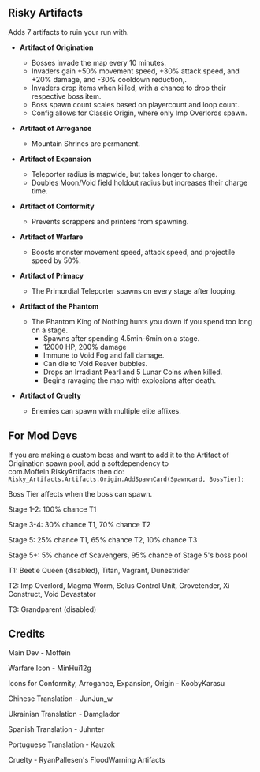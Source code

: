 ## Risky Artifacts
Adds 7 artifacts to ruin your run with.

- **Artifact of Origination**
	- Bosses invade the map every 10 minutes.
	- Invaders gain +50% movement speed, +30% attack speed, and +20% damage, and -30% cooldown reduction,.
	- Invaders drop items when killed, with a chance to drop their respective boss item.
	- Boss spawn count scales based on playercount and loop count.
	- Config allows for Classic Origin, where only Imp Overlords spawn.

- **Artifact of Arrogance**
	- Mountain Shrines are permanent.
	
- **Artifact of Expansion**
	- Teleporter radius is mapwide, but takes longer to charge.
	- Doubles Moon/Void field holdout radius but increases their charge time.

- **Artifact of Conformity**
	- Prevents scrappers and printers from spawning.
	
- **Artifact of Warfare**
	- Boosts monster movement speed, attack speed, and projectile speed by 50%.
	
- **Artifact of Primacy**
	- The Primordial Teleporter spawns on every stage after looping. 
	
- **Artifact of the Phantom**
	- The Phantom King of Nothing hunts you down if you spend too long on a stage.
		- Spawns after spending 4.5min-6min on a stage.
		- 12000 HP, 200% damage
		- Immune to Void Fog and fall damage.
		- Can die to Void Reaver bubbles.
		- Drops an Irradiant Pearl and 5 Lunar Coins when killed.
		- Begins ravaging the map with explosions after death.
		
- **Artifact of Cruelty**
	- Enemies can spawn with multiple elite affixes.
	
## For Mod Devs
If you are making a custom boss and want to add it to the Artifact of Origination spawn pool, add a softdependency to com.Moffein.RiskyArtifacts then do:
`Risky_Artifacts.Artifacts.Origin.AddSpawnCard(Spawncard, BossTier);`

Boss Tier affects when the boss can spawn.

Stage 1-2: 100% chance T1

Stage 3-4: 30% chance T1, 70% chance T2

Stage 5: 25% chance T1, 65% chance T2, 10% chance T3

Stage 5+: 5% chance of Scavengers, 95% chance of Stage 5's boss pool


T1: Beetle Queen (disabled), Titan, Vagrant, Dunestrider

T2: Imp Overlord, Magma Worm, Solus Control Unit, Grovetender, Xi Construct, Void Devastator

T3: Grandparent (disabled)

## Credits

Main Dev - Moffein

Warfare Icon - MinHui12g

Icons for Conformity, Arrogance, Expansion, Origin - KoobyKarasu

Chinese Translation - JunJun_w

Ukrainian Translation - Damglador

Spanish Translation - Juhnter

Portuguese Translation - Kauzok

Cruelty - RyanPallesen's FloodWarning Artifacts
